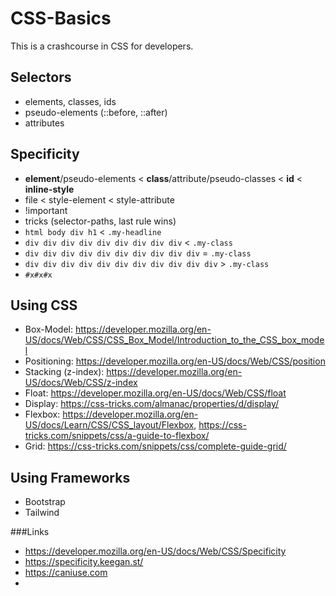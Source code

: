 # CSS-Basics

This is a crashcourse in CSS for developers.

## Selectors

- elements, classes, ids
- pseudo-elements (::before, ::after)
- attributes


## Specificity

  - **element**/pseudo-elements < **class**/attribute/pseudo-classes < **id** < **inline-style**
  - file < style-element < style-attribute
  - !important
  - tricks (selector-paths, last rule wins)
  - ```html body div h1``` < ```.my-headline```
  - ```div div div div div div div div div``` < ```.my-class```
  - ```div div div div div div div div div div``` = ```.my-class```
  - ```div div div div div div div div div div div``` > ```.my-class```
  - ```#x#x#x```

## Using CSS

- Box-Model: https://developer.mozilla.org/en-US/docs/Web/CSS/CSS_Box_Model/Introduction_to_the_CSS_box_model
- Positioning: https://developer.mozilla.org/en-US/docs/Web/CSS/position
- Stacking (z-index): https://developer.mozilla.org/en-US/docs/Web/CSS/z-index
- Float: https://developer.mozilla.org/en-US/docs/Web/CSS/float
- Display: https://css-tricks.com/almanac/properties/d/display/
- Flexbox: https://developer.mozilla.org/en-US/docs/Learn/CSS/CSS_layout/Flexbox, https://css-tricks.com/snippets/css/a-guide-to-flexbox/
- Grid: https://css-tricks.com/snippets/css/complete-guide-grid/

## Using Frameworks

- Bootstrap
- Tailwind

###Links

- https://developer.mozilla.org/en-US/docs/Web/CSS/Specificity
- https://specificity.keegan.st/
- https://caniuse.com
- 